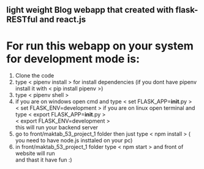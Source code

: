 ## light weight Blog webapp that created with flask-RESTful and react.js 
# For run this webapp on your system for development mode is:
1. Clone the code
2. type < pipenv install > for install dependencies (if you dont have pipenv install it with < pip install pipenv >)
3. type < pipenv shell >
4. if you are on windows open cmd and type < set FLASK_APP=__init__.py >
                                           </br>< set FLASK_ENV=development >
   if you are on linux open terminal and type < export FLASK_APP=__init__.py >
                                              </br>< export FLASK_ENV=development >
   </br>this will run your backend server
3. go to front/maktab_53_project_1 folder then just type < npm install > ( you need to have node.js insttaled on your pc)
4. in front/maktab_53_project_1 folder type < npm start > and front of website will run
</br>and thast it have fun :)
  

